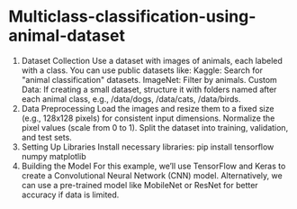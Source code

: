 # Multiclass-classification-using-animal-dataset
1. Dataset Collection
  Use a dataset with images of animals, each labeled with a class. You can use public datasets like:
  Kaggle: Search for "animal classification" datasets.
  ImageNet: Filter by animals.
  Custom Data: If creating a small dataset, structure it with folders named after each animal class, e.g., /data/dogs, /data/cats, /data/birds.
2. Data Preprocessing
  Load the images and resize them to a fixed size (e.g., 128x128 pixels) for consistent input dimensions.
  Normalize the pixel values (scale from 0 to 1).
  Split the dataset into training, validation, and test sets.
3. Setting Up Libraries
  Install necessary libraries:
  pip install tensorflow numpy matplotlib
4. Building the Model
  For this example, we’ll use TensorFlow and Keras to create a Convolutional Neural Network (CNN) model.
  Alternatively, we can use a pre-trained model like MobileNet or ResNet for better accuracy if data is limited.
